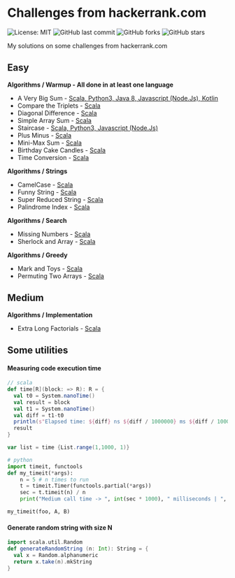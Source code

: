 # Challenges from hackerrank.com

![License: MIT](https://img.shields.io/badge/License-MIT-green.svg)
![GitHub last commit](https://img.shields.io/github/last-commit/lrgfilipe/hackerrank-challenges)
![GitHub forks](https://img.shields.io/github/forks/lrgfilipe/hackerrank-challenges?style=social)
![GitHub stars](https://img.shields.io/github/stars/lrgfilipe/hackerrank-challenges?style=social)

My solutions on some challenges from hackerrank.com



## Easy

**Algorithms / Warmup - All done in at least one language**
- A Very Big Sum - [Scala, Python3, Java 8, Javascript (Node.Js), Kotlin](https://github.com/lrgfilipe/hackerrank-challenges/tree/master/easy/A%20Very%20Big%20Sum)
- Compare the Triplets - [Scala](https://github.com/lrgfilipe/hackerrank-challenges/tree/master/easy/Compare%20the%20Triplets)
- Diagonal Difference - [Scala](https://github.com/lrgfilipe/hackerrank-challenges/tree/master/easy/Diagonal%20Difference)
- Simple Array Sum - [Scala](https://github.com/lrgfilipe/hackerrank-challenges/tree/master/easy/Simple%20Array%20Sum)
- Staircase - [Scala, Python3, Javascript (Node.Js)](https://github.com/lrgfilipe/hackerrank-challenges/tree/master/easy/Staircase)
- Plus Minus - [Scala](https://github.com/lrgfilipe/hackerrank-challenges/tree/master/easy/Plus%20Minus)
- Mini-Max Sum - [Scala](https://github.com/lrgfilipe/hackerrank-challenges/tree/master/easy/Mini-Max%20Sum)
- Birthday Cake Candles - [Scala](https://github.com/lrgfilipe/hackerrank-challenges/tree/master/easy/Birthday%20Cake%20Candles)
- Time Conversion - [Scala](https://github.com/lrgfilipe/hackerrank-challenges/tree/master/easy/Time%20Conversion)


**Algorithms / Strings**
- CamelCase -  [Scala](https://github.com/lrgfilipe/hackerrank-challenges/blob/master/easy/CamelCase)
- Funny String - [Scala](https://github.com/lrgfilipe/hackerrank-challenges/tree/master/easy/Funny%20String)
- Super Reduced String - [Scala](https://github.com/lrgfilipe/hackerrank-challenges/tree/master/easy/Super%20Reduced%20String)
- Palindrome Index - [Scala](https://github.com/lrgfilipe/hackerrank-challenges/tree/master/easy/Palindrome%20Index)

**Algorithms / Search**
- Missing Numbers - [Scala](https://github.com/lrgfilipe/hackerrank-challenges/tree/master/easy/Missing%20Numbers)
- Sherlock and Array - [Scala](https://github.com/lrgfilipe/hackerrank-challenges/tree/master/easy/Sherlock%20and%20Array)


**Algorithms / Greedy**
- Mark and Toys - [Scala](https://github.com/lrgfilipe/hackerrank-challenges/tree/master/easy/Mark%20and%20Toys)
- Permuting Two Arrays - [Scala](https://github.com/lrgfilipe/hackerrank-challenges/tree/master/easy/Permuting%20Two%20Arrays)



## Medium

**Algorithms / Implementation**
- Extra Long Factorials - [Scala](https://github.com/lrgfilipe/hackerrank-challenges/tree/master/medium/Extra%20Long%20Factorials)


## Some utilities

####  Measuring code execution time
```scala
// scala
def time[R](block: => R): R = {
  val t0 = System.nanoTime()
  val result = block
  val t1 = System.nanoTime()
  val diff = t1-t0
  println(s"Elapsed time: ${diff} ns ${diff / 1000000} ms ${diff / 1000000000} sec")
  result
}

var list = time {List.range(1,1000, 1)}
```
```python
# python
import timeit, functools
def my_timeit(*args):
    n = 5 # n times to run
    t = timeit.Timer(functools.partial(*args))
    sec = t.timeit(n) / n
    print("Medium call time -> ", int(sec * 1000), " milliseconds | ", round(sec,2), " seconds", sep='')

my_timeit(foo, A, B)
```

####  Generate random string with size N
```scala
import scala.util.Random
def generateRandomString (n: Int): String = {
  val x = Random.alphanumeric
  return x.take(n).mkString
}
```


